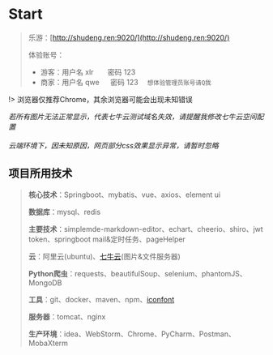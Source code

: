 # Start

> 乐游：[http://shudeng.ren:9020/](http://shudeng.ren:9020/)
>
> 体验账号：
>
> - 游客：用户名 xlr&emsp;&emsp;密码 123
> - 商家：用户名 qwe &emsp; 密码 123   &emsp;```想体验管理员账号请Q我```

!> 浏览器仅推荐Chrome，其余浏览器可能会出现未知错误

*若所有图片无法正常显示，代表七牛云测试域名失效，请提醒我修改七牛云空间配置*
<br/>
<br/>
*云端环境下，因未知原因，网页部分css效果显示异常，请暂时忽略*





## 项目所用技术

> **核心技术**：Springboot、mybatis、vue、axios、element ui
>
> **数据库**：mysql、redis
>
> **主要技术**：simplemde-markdown-editor、echart、cheerio、shiro、jwt token、springboot mail&定时任务、pageHelper
>
> **云**：阿里云(ubuntu)、[七牛云](https://developer.qiniu.com/kodo/sdk/1239/java)(图片&文件服务器)
>
> **Python爬虫**：requests、beautifulSoup、selenium、phantomJS、MongoDB
>
> **工具**：git、docker、maven、npm、[iconfont](https://juejin.im/post/59bb864b5188257e7a427c09)
>
> **服务器**：tomcat、nginx
>
> **生产环境**：idea、WebStorm、Chrome、PyCharm、Postman、MobaXterm

